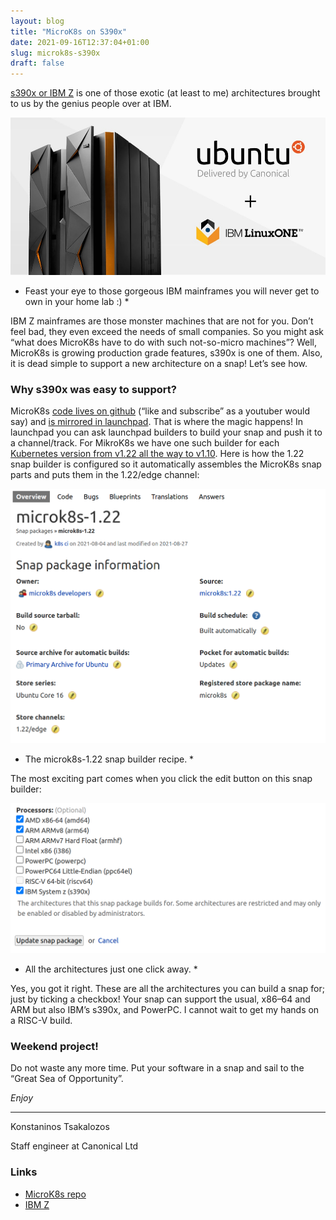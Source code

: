 ```yaml
---
layout: blog
title: "MicroK8s on S390x"
date: 2021-09-16T12:37:04+01:00
slug: microk8s-s390x
draft: false
---
```


[s390x or IBM Z](https://en.wikipedia.org/wiki/Linux_on_IBM_Z) is one of those exotic (at least to me) architectures brought to us by the genius people over at IBM.

![IBM-Z-Ubuntu](/images/blog/microk8s-s390x/IBM-Z-Ubuntu.png)
* Feast your eye to those gorgeous IBM mainframes you will never get to own in your home lab :) *

IBM Z mainframes are those monster machines that are not for you. Don’t feel bad, they even exceed the needs of small companies. So you might ask “what does MicroK8s have to do with such not-so-micro machines”? Well, MicroK8s is growing production grade features, s390x is one of them. Also, it is dead simple to support a new architecture on a snap! Let’s see how.

### Why s390x was easy to support?

MicroK8s [code lives on github](https://github.com/ubuntu/microk8s) (“like and subscribe” as a youtuber would say) and [is mirrored in launchpad](https://launchpad.net/microk8s). That is where the magic happens! In launchpad you can ask launchpad builders to build your snap and push it to a channel/track. For MikroK8s we have one such builder for each [Kubernetes version from v1.22 all the way to v1.10](https://code.launchpad.net/~kos.tsakalozos/microk8s/+git/microk8s/+snaps). Here is how the 1.22 snap builder is configured so it automatically assembles the MicroK8s snap parts and puts them in the 1.22/edge channel:

![builder-1.22](/images/blog/microk8s-s390x/1.22-builder.png)
* The microk8s-1.22 snap builder recipe. *


The most exciting part comes when you click the edit button on this snap builder:

![available-builders](/images/blog/microk8s-s390x/available-builders.png)
* All the architectures just one click away. *


Yes, you got it right. These are all the architectures you can build a snap for; just by ticking a checkbox! Your snap can support the usual, x86–64 and ARM but also IBM’s s390x, and PowerPC. I cannot wait to get my hands on a RISC-V build.

### Weekend project!

Do not waste any more time. Put your software in a snap and sail to the “Great Sea of Opportunity”.

*Enjoy*

---
Konstaninos Tsakalozos

Staff engineer at Canonical Ltd

### Links

* [MicroK8s repo](https://github.com/ubuntu/microk8s)
* [IBM Z](https://en.wikipedia.org/wiki/Linux_on_IBM_Z)

